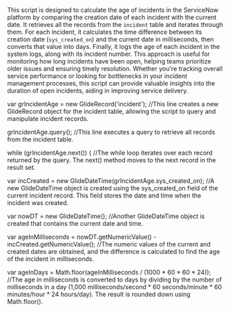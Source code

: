 This script is designed to calculate the age of incidents in the ServiceNow platform by comparing the creation date of each incident with the current date. 
It retrieves all the records from the `incident` table and iterates through them. For each incident, it calculates the time difference between its creation date (`sys_created_on`) 
and the current date in milliseconds, then converts that value into days. Finally, it logs the age of each incident in the system logs, along with its incident number. 
This approach is useful for monitoring how long incidents have been open, helping teams prioritize older issues and ensuring timely resolution. Whether you're tracking overall service 
performance or looking for bottlenecks in your incident management processes, this script can provide valuable insights into the duration of open incidents, aiding in improving service delivery.


var grIncidentAge = new GlideRecord('incident');
//This line creates a new GlideRecord object for the incident table, allowing the script to query and manipulate incident records.

grIncidentAge.query();
//This line executes a query to retrieve all records from the incident table.

while (grIncidentAge.next()) {
//The while loop iterates over each record returned by the query. The next() method moves to the next record in the result set.

var incCreated = new GlideDateTime(grIncidentAge.sys_created_on);
//A new GlideDateTime object is created using the sys_created_on field of the current incident record. This field stores the date and time when the incident was created.

var nowDT = new GlideDateTime();
//Another GlideDateTime object is created that contains the current date and time.

var ageInMilliseconds = nowDT.getNumericValue() - incCreated.getNumericValue();
//The numeric values of the current and created dates are obtained, and the difference is calculated to find the age of the incident in milliseconds.

var ageInDays = Math.floor(ageInMilliseconds / (1000 * 60 * 60 * 24));
//The age in milliseconds is converted to days by dividing by the number of milliseconds in a day (1,000 milliseconds/second * 60 seconds/minute * 60 minutes/hour * 24 hours/day). The result is rounded down using Math.floor().
